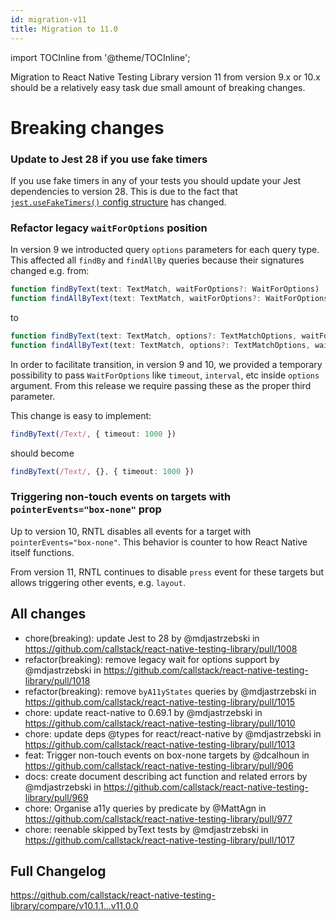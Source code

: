 ```yaml
---
id: migration-v11
title: Migration to 11.0
---
```

import TOCInline from '@theme/TOCInline';

Migration to React Native Testing Library version 11 from version 9.x or 10.x should be a relatively easy task due small amount of breaking changes.

<TOCInline toc={toc} />

# Breaking changes

### Update to Jest 28 if you use fake timers

If you use fake timers in any of your tests you should update your Jest dependencies to version 28. This is due to the fact that [`jest.useFakeTimers()` config structure](https://jestjs.io/docs/jest-object#jestusefaketimersfaketimersconfig) has changed.

### Refactor legacy `waitForOptions` position

In version 9 we introducted query `options` parameters for each query type. This affected all `findBy` and `findAllBy` queries because their signatures changed e.g. from:

```ts
function findByText(text: TextMatch, waitForOptions?: WaitForOptions)
function findAllByText(text: TextMatch, waitForOptions?: WaitForOptions)
```

to 

```ts
function findByText(text: TextMatch, options?: TextMatchOptions, waitForOptions?: WaitForOptions)
function findAllByText(text: TextMatch, options?: TextMatchOptions, waitForOptions?: WaitForOptions)
```

In order to facilitate transition, in version 9 and 10, we provided a temporary possibility to pass `WaitForOptions` like `timeout`, `interval`, etc inside `options` argument. From this release we require passing these as the proper third parameter.

This change is easy to implement:

```ts
findByText(/Text/, { timeout: 1000 })
```

should become

```ts
findByText(/Text/, {}, { timeout: 1000 })
```

### Triggering non-touch events on targets with `pointerEvents="box-none"` prop

Up to version 10, RNTL disables all events for a target with `pointerEvents="box-none"`. This behavior is counter to how React Native itself functions. 

From version 11, RNTL continues to disable `press` event for these targets but allows triggering other events, e.g. `layout`.

## All changes

* chore(breaking): update Jest to 28 by @mdjastrzebski in https://github.com/callstack/react-native-testing-library/pull/1008
* refactor(breaking): remove legacy wait for options support by @mdjastrzebski in https://github.com/callstack/react-native-testing-library/pull/1018
* refactor(breaking): remove `byA11yStates` queries by @mdjastrzebski in https://github.com/callstack/react-native-testing-library/pull/1015
* chore: update react-native to 0.69.1 by @mdjastrzebski in https://github.com/callstack/react-native-testing-library/pull/1010
* chore: update deps @types for react/react-native by @mdjastrzebski in https://github.com/callstack/react-native-testing-library/pull/1013
* feat: Trigger non-touch events on box-none targets by @dcalhoun in https://github.com/callstack/react-native-testing-library/pull/906
* docs: create document describing act function and related errors by @mdjastrzebski in https://github.com/callstack/react-native-testing-library/pull/969
* chore: Organise a11y queries by predicate by @MattAgn in https://github.com/callstack/react-native-testing-library/pull/977
* chore: reenable skipped byText tests by @mdjastrzebski in https://github.com/callstack/react-native-testing-library/pull/1017

## Full Changelog
https://github.com/callstack/react-native-testing-library/compare/v10.1.1...v11.0.0

